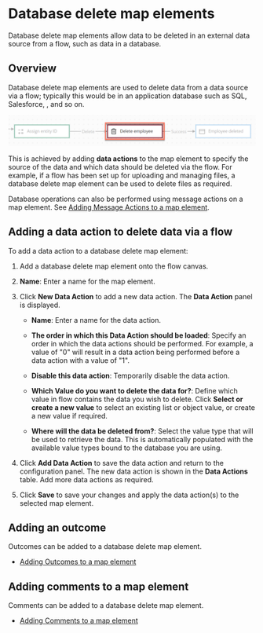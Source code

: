 # Database delete map elements 

<head>
  <meta name="guidename" content="Flow"/>
  <meta name="context" content="GUID-3488f656-867a-426f-911a-54b620716d0d"/>
</head>


Database delete map elements allow data to be deleted in an external data source from a flow, such as data in a database.

## Overview 

Database delete map elements are used to delete data from a data source via a flow; typically this would be in an application database such as SQL, Salesforce, , and so on.

![The database delete map element](../Images/img-flo-ME_delete_2ce71ee6-3008-485b-ad37-871fd7514e2c.png)

This is achieved by adding **data actions** to the map element to specify the source of the data and which data should be deleted via the flow. For example, if a flow has been set up for uploading and managing files, a database delete map element can be used to delete files as required.

Database operations can also be performed using message actions on a map element. See [Adding Message Actions to a map element](c-flo-Config_Message_Outcomes_81616add-ed70-45c7-a844-3e98f14844e2.md).

## Adding a data action to delete data via a flow 

To add a data action to a database delete map element:

1.  Add a database delete map element onto the flow canvas.
2.  **Name**: Enter a name for the map element.
3.  Click **New Data Action** to add a new data action. The **Data Action** panel is displayed.

    -   **Name**: Enter a name for the data action.

    -   **The order in which this Data Action should be loaded**: Specify an order in which the data actions should be performed. For example, a value of "0" will result in a data action being performed before a data action with a value of "1".

    -   **Disable this data action**: Temporarily disable the data action.

    -   **Which Value do you want to delete the data for?**: Define which value in flow contains the data you wish to delete. Click **Select or create a new value** to select an existing list or object value, or create a new value if required.

    -   **Where will the data be deleted from?**: Select the value type that will be used to retrieve the data. This is automatically populated with the available value types bound to the database you are using.

4.  Click **Add Data Action** to save the data action and return to the configuration panel. The new data action is shown in the **Data Actions** table. Add more data actions as required.
5.  Click **Save** to save your changes and apply the data action\(s\) to the selected map element.

## Adding an outcome 

Outcomes can be added to a database delete map element.

-   [Adding Outcomes to a map element](c-flo-Config_Outcomes_d524e869-12d3-4f1f-b671-84872998773f.md)


## Adding comments to a map element 

Comments can be added to a database delete map element.

-   [Adding Comments to a map element](c-flo-Config_Comments_647ce9d6-5c9e-4e27-aa29-1a69732957a5.md)